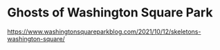 # Ghosts of Washington Square Park
https://www.washingtonsquareparkblog.com/2021/10/12/skeletons-washington-square/
